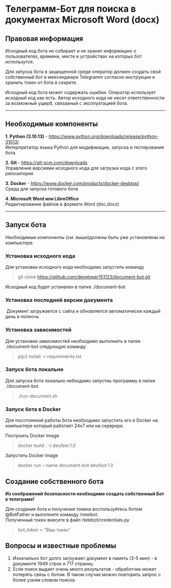 # Телеграмм-Бот для поиска в документах Microsoft Word (docx)
## Правовая информация

Исходный код бота не собирает и не хранит информацию о пользователях, времени, месте и устройствах на которых бот использутся.

Для запуска бота в защищенной среде оператор должен создать свой собственный бот в меесенджере Telegramm согласно инструкции и хранить токен от бота в секрете.

Исходный код бота может содержать ошибки. Оператор использует исходный код как есть. Автор исходного кода не несет ответственности за возможный ущерб, связааный с эксплуатацией бота.

---
## Необходимые компоненты

**1. Python (3.10.13)** - https://www.python.org/downloads/release/python-31013/   
Интерпретатор языка Python для модификации, запуска и тестирования бота  


**2. Git** - https://git-scm.com/downloads  
Управление версиями исходного кода для загрузки кода с этого репозитория

**3. Docker** - https://www.docker.com/products/docker-desktop/  
Среда для запуска готового бота 

**4. Microsoft Word или LibreOffice**   
Редактирование файлов в формате Word (doc,docx)

---
## Запуск бота

Необходимые компоненты (см. выше)должны быть уже установлены на компьютере.

### Установка исходного кода
Для установки исходного кода необходимо запустить команду  
> git clone https://github.com/developer151123/document-bot.git  

Исходный код будет устанвлен в папке ./document-bot

### Установка последней версии документа
 Документ загружается с сайта и обновляется автоматически каждый день в полночь

### Установка зависимостей
Для установки зависимостей необходимо выполнить в папке ./document-bot следующую команду
> pip3 install -r requirements.txt


### Запуск бота локально
Для запуска бота локально небходимо запустиь программу в папке ./document-bot 
>./run-document.sh

### Запуск бота в Docker
Для посотоянной работы бота необходимо запустить его в Docker на компьютере который работает 24х7 или на серврере.  

Построить Docker Image
> docker build . -t dev/bot:1.0 


Запустить Docker Image
>  docker run  --name document-bot  dev/bot:1.0

## Создание собственного бота
**Из соображений безопасности необходимо создать собственный Бот в телеграме!**

Для создания бота и получения токена воспользуйтесь ботом @BotFather и выполните команду /newbot.  
Полученный токен внесите в файл /telebot/credentials.py

>bot_token = "Ваш токен"


## Вопросы и известные проблемы

1. Изначально бот долго загружает документ в память (3-5 мин) - в документе 1949 строк и 717 страниц
2. Если поиск выдает очень много результатов - обработчик может потерять связь с ботом. В таком случае можно повторить запрос с более узким словом поиска.



